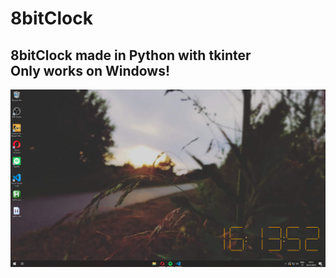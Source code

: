 # 8bitClock
## 8bitClock made in Python with tkinter <br> Only works on Windows!

![Picture](pikt.png)
